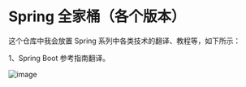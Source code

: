 # Spring 全家桶（各个版本）

这个仓库中我会放置 Spring 系列中各类技术的翻译、教程等，如下所示：

1、Spring Boot 参考指南翻译。

![image](https://wx2.sinaimg.cn/mw690/79272799ly1g51na0onjgj208c08d0tf.jpg)